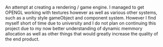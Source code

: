 An attempt at creating a rendering / game engine. I managed to get OPENGL working with textures however as well as various other systems, such as a unity style gameObject and component system. However I find myself short of time due to university and I do not plan on continuing this project due to my now better understanding of dynamic memmory allocation as well as other things that would greatly increase the quality of the end product.
